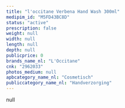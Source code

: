 ```yaml
---
title: "l'occitane Verbena Hand Wash 300ml"
medipim_id: "M5FD43BC8D"
status: "active"
prescription: false
weight: null
width: null
length: null
depth: null
publicprice: 0
brands_name_nl: "L'Occitane"
cnk: "2962033"
photos_medium: null
apbcategory_name_nl: "Cosmetisch"
publiccategory_name_nl: "Handverzorging"
---
```

null
